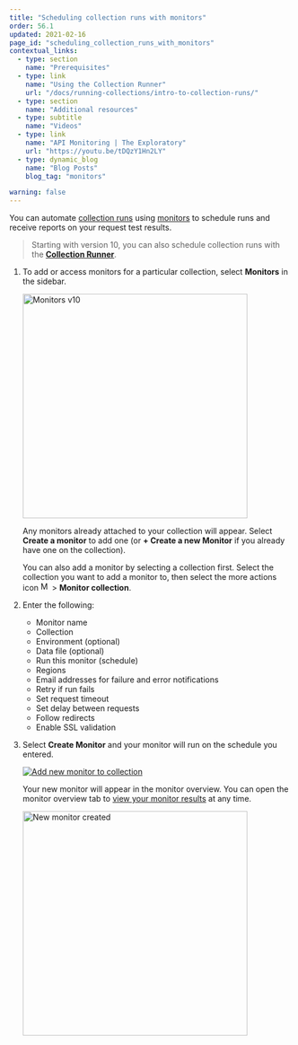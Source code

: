 ```yaml
---
title: "Scheduling collection runs with monitors"
order: 56.1
updated: 2021-02-16
page_id: "scheduling_collection_runs_with_monitors"
contextual_links:
  - type: section
    name: "Prerequisites"
  - type: link
    name: "Using the Collection Runner"
    url: "/docs/running-collections/intro-to-collection-runs/"
  - type: section
    name: "Additional resources"
  - type: subtitle
    name: "Videos"
  - type: link
    name: "API Monitoring | The Exploratory"
    url: "https://youtu.be/tDQzY1Hn2LY"
  - type: dynamic_blog
    name: "Blog Posts"
    blog_tag: "monitors"

warning: false
---
```


You can automate [collection runs](/docs/running-collections/intro-to-collection-runs/) using [monitors](/docs/monitoring-your-api/intro-monitors/) to schedule runs and receive reports on your request test results.

<!--TODO: Add language that says the scheduled collection run method is preferable. Key off marketing language or a blog post.-->
> Starting with version 10, you can also schedule collection runs with the [**Collection Runner**](/docs/running-collections/scheduling-collection-runs/).

1. To add or access monitors for a particular collection, select __Monitors__ in the sidebar.

    <img alt="Monitors v10" src="https://assets.postman.com/postman-docs/v10/create-a-monitor-v10.jpg" height="400px"/>

    Any monitors already attached to your collection will appear. Select __Create a monitor__ to add one (or __+ Create a new Monitor__ if you already have one on the collection).

    You can also add a monitor by selecting a collection first. Select the collection you want to add a monitor to, then select the more actions icon <img alt="More actions icon" src="https://assets.postman.com/postman-docs/icon-more-actions-v9.jpg#icon" width="16px"> > __Monitor collection__.

1. Enter the following:
    * Monitor name
    * Collection
    * Environment (optional)
    * Data file (optional)
    * Run this monitor (schedule)
    * Regions
    * Email addresses for failure and error notifications
    * Retry if run fails
    * Set request timeout
    * Set delay between requests
    * Follow redirects
    * Enable SSL validation

1. Select __Create Monitor__ and your monitor will run on the schedule you entered.

    [![Add new monitor to collection](https://assets.postman.com/postman-docs/v10/create-new-monitor-overview-1-v10.jpg)](https://assets.postman.com/postman-docs/v10/create-new-monitor-overview-1-v10.jpg)

    Your new monitor will appear in the monitor overview. You can open the monitor overview tab to [view your monitor results](/docs/monitoring-your-api/viewing-monitor-results/) at any time.

    <img alt ="New monitor created" src="https://assets.postman.com/postman-docs/v10/new-monitor-created-v10.jpg" height ="400px"/>
